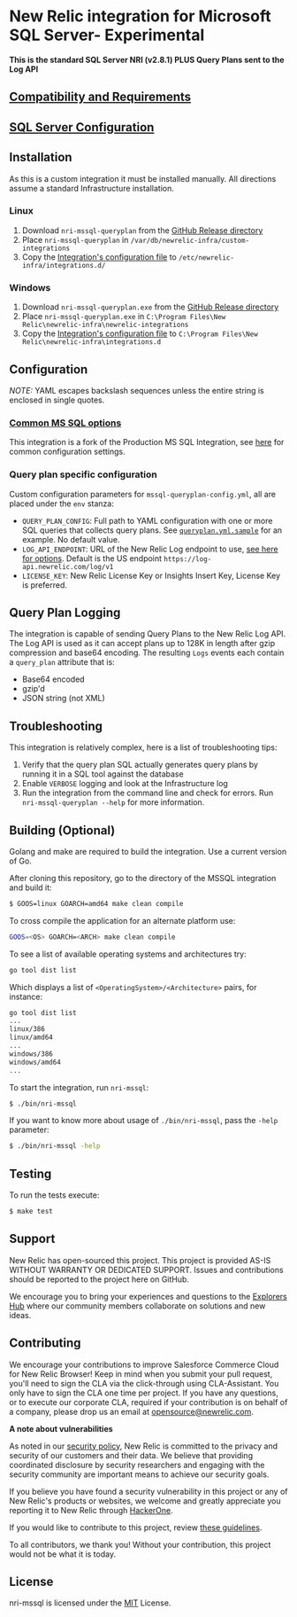 # New Relic  integration for Microsoft SQL Server- Experimental

**This is the standard SQL Server NRI (v2.8.1) PLUS Query Plans sent to the Log API**

## [Compatibility and Requirements](https://docs.newrelic.com/docs/infrastructure/host-integrations/host-integrations-list/microsoft-sql/microsoft-sql-server-integration/#req)
## [SQL Server Configuration](https://docs.newrelic.com/docs/infrastructure/host-integrations/host-integrations-list/microsoft-sql/microsoft-sql-server-integration/#enable-microsoft-sql-server)
## Installation

As this is a custom integration it must be installed manually. All directions assume a standard Infrastructure installation.
### Linux
1. Download `nri-mssql-queryplan` from the [GitHub Release directory](https://github.com/newrelic-experimental/nri-mssql-experimental/releases)
2. Place `nri-mssql-queryplan` in `/var/db/newrelic-infra/custom-integrations`
3. Copy the [Integration's configuration file](samples/mssql-queryplan-config.yml.sample) to `/etc/newrelic-infra/integrations.d/`

### Windows
1. Download `nri-mssql-queryplan.exe` from the [GitHub Release directory](https://github.com/newrelic-experimental/nri-mssql-experimental/releases)
2. Place `nri-mssql-queryplan.exe` in `C:\Program Files\New Relic\newrelic-infra\newrelic-integrations`
3. Copy the [Integration's configuration file](samples/mssql-queryplan-config.yml.sample) to `C:\Program Files\New Relic\newrelic-infra\integrations.d`

## Configuration
*NOTE:* YAML escapes backslash sequences unless the entire string is enclosed in single quotes.

### [Common MS SQL options](https://docs.newrelic.com/docs/infrastructure/host-integrations/host-integrations-list/microsoft-sql/microsoft-sql-server-integration/#config)
This integration is a fork of the Production MS SQL Integration, see [here](https://docs.newrelic.com/docs/infrastructure/host-integrations/host-integrations-list/microsoft-sql/microsoft-sql-server-integration/#config) for common 
configuration settings.

### Query plan specific configuration
Custom configuration parameters for `mssql-queryplan-config.yml`, all are placed under the `env` stanza:
-  `QUERY_PLAN_CONFIG`: Full path to YAML configuration with one or more SQL queries that collects query plans. See [`queryplan.yml.sample`](samples/queryplan.yml.sample) for an example. No default value.
-  `LOG_API_ENDPOINT`:  URL of the New Relic Log endpoint to use, [see here for options](https://docs.newrelic.com/docs/logs/log-api/introduction-log-api/#endpoint). Default is the US endpoint `https://log-api.newrelic.com/log/v1`
-  `LICENSE_KEY`:       New Relic License Key or Insights Insert Key, License Key is preferred.

## Query Plan Logging
The integration is capable of sending Query Plans to the New Relic Log API. The Log API is used as it can accept plans up to 128K in length after gzip compression and base64 encoding. The resulting `Logs` events each contain a `query_plan` 
attribute that is:
- Base64 encoded
- gzip'd
- JSON string (not XML)

## Troubleshooting
This integration is relatively complex, here is a list of troubleshooting tips:
1. Verify that the query plan SQL actually generates query plans by running it in a SQL tool against the database
2. Enable `VERBOSE` logging and look at the Infrastructure log
3. Run the integration from the command line and check for errors. Run `nri-mssql-queryplan --help` for more information.

## Building (Optional)
Golang and make are required to build the integration. Use a current version of Go.

After cloning this repository, go to the directory of the MSSQL integration and build it:

```bash
$ GOOS=linux GOARCH=amd64 make clean compile
```

To cross compile the application for an alternate platform use:
```bash
GOOS=<OS> GOARCH=<ARCH> make clean compile
```

To see a list of available operating systems and architectures try:
```bash
go tool dist list
```
Which displays a list of `<OperatingSystem>/<Architecture>` pairs, for instance:
```bash
go tool dist list
...
linux/386
linux/amd64
...
windows/386
windows/amd64
...
```

To start the integration, run `nri-mssql`:

```bash
$ ./bin/nri-mssql
```

If you want to know more about usage of `./bin/nri-mssql`, pass the `-help` parameter:

```bash
$ ./bin/nri-mssql -help
```

## Testing

To run the tests execute:

```bash
$ make test
```

## Support

New Relic has open-sourced this project. This project is provided AS-IS WITHOUT WARRANTY OR DEDICATED SUPPORT. Issues and contributions should be reported to the project here on GitHub.

We encourage you to bring your experiences and questions to the [Explorers Hub](https://discuss.newrelic.com) where our community members collaborate on solutions and new ideas.

## Contributing

We encourage your contributions to improve Salesforce Commerce Cloud for New Relic Browser! Keep in mind when you submit your pull request, you'll need to sign the CLA via the click-through using CLA-Assistant. You only have to sign the CLA one time per project. If you have any questions, or to execute our corporate CLA, required if your contribution is on behalf of a company, please drop us an email at opensource@newrelic.com.


**A note about vulnerabilities**

As noted in our [security policy](../../security/policy), New Relic is committed to the privacy and security of our customers and their data. We believe that providing coordinated disclosure by security researchers and engaging with the security community are important means to achieve our security goals.

If you believe you have found a security vulnerability in this project or any of New Relic's products or websites, we welcome and greatly appreciate you reporting it to New Relic through [HackerOne](https://hackerone.com/newrelic).

If you would like to contribute to this project, review [these guidelines](./CONTRIBUTING.md).

To all contributors, we thank you!  Without your contribution, this project would not be what it is today.

## License

nri-mssql is licensed under the [MIT](/LICENSE) License.
